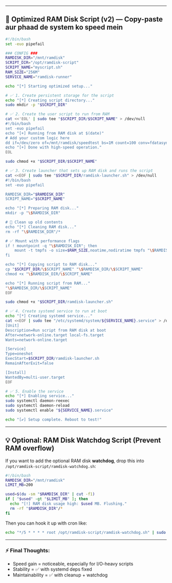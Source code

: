 

---

## 🔧 **Optimized RAM Disk Script (v2)** — Copy-paste aur phaad de system ko speed mein

```bash
#!/bin/bash
set -euo pipefail

### CONFIG ###
RAMDISK_DIR="/mnt/ramdisk"
SCRIPT_DIR="/opt/ramdisk-script"
SCRIPT_NAME="myscript.sh"
RAM_SIZE="256M"
SERVICE_NAME="ramdisk-runner"

echo "[*] Starting optimized setup..."

# ✅ 1. Create persistent storage for the script
echo "[*] Creating script directory..."
sudo mkdir -p "$SCRIPT_DIR"

# ✅ 2. Create the user script to run from RAM
cat <<'EOL' | sudo tee "$SCRIPT_DIR/$SCRIPT_NAME" > /dev/null
#!/bin/bash
set -euo pipefail
echo "[+] Running from RAM disk at $(date)"
# Add your custom logic here
dd if=/dev/zero of=/mnt/ramdisk/speedtest bs=1M count=100 conv=fdatasync
echo "[+] Done with high-speed operation."
EOL

sudo chmod +x "$SCRIPT_DIR/$SCRIPT_NAME"

# ✅ 3. Create launcher that sets up RAM disk and runs the script
cat <<EOF | sudo tee "$SCRIPT_DIR/ramdisk-launcher.sh" > /dev/null
#!/bin/bash
set -euo pipefail

RAMDISK_DIR="$RAMDISK_DIR"
SCRIPT_NAME="$SCRIPT_NAME"

echo "[*] Preparing RAM disk..."
mkdir -p "\$RAMDISK_DIR"

# 🧼 Clean up old contents
echo "[*] Cleaning RAM disk..."
rm -rf "\$RAMDISK_DIR"/*

# ✅ Mount with performance flags
if ! mountpoint -q "\$RAMDISK_DIR"; then
    mount -t tmpfs -o size=$RAM_SIZE,noatime,nodiratime tmpfs "\$RAMDISK_DIR"
fi

echo "[*] Copying script to RAM disk..."
cp "$SCRIPT_DIR/\$SCRIPT_NAME" "\$RAMDISK_DIR/\$SCRIPT_NAME"
chmod +x "\$RAMDISK_DIR/\$SCRIPT_NAME"

echo "[*] Running script from RAM..."
"\$RAMDISK_DIR/\$SCRIPT_NAME"
EOF

sudo chmod +x "$SCRIPT_DIR/ramdisk-launcher.sh"

# ✅ 4. Create systemd service to run at boot
echo "[*] Creating systemd service..."
cat <<EOF | sudo tee "/etc/systemd/system/${SERVICE_NAME}.service" > /dev/null
[Unit]
Description=Run script from RAM disk at boot
After=network-online.target local-fs.target
Wants=network-online.target

[Service]
Type=oneshot
ExecStart=$SCRIPT_DIR/ramdisk-launcher.sh
RemainAfterExit=false

[Install]
WantedBy=multi-user.target
EOF

# ✅ 5. Enable the service
echo "[*] Enabling service..."
sudo systemctl daemon-reexec
sudo systemctl daemon-reload
sudo systemctl enable "${SERVICE_NAME}.service"

echo "[✔] Setup complete. Reboot to test!"
```

---

## 💡 Optional: RAM Disk Watchdog Script (Prevent RAM overflow)

If you want to add the optional RAM disk **watchdog**, drop this into `/opt/ramdisk-script/ramdisk-watchdog.sh`:

```bash
#!/bin/bash
RAMDISK_DIR="/mnt/ramdisk"
LIMIT_MB=200

used=$(du -sm "$RAMDISK_DIR" | cut -f1)
if [ "$used" -gt "$LIMIT_MB" ]; then
  echo "[!] RAM disk usage high: $used MB. Flushing."
  rm -rf "$RAMDISK_DIR"/*
fi
```

Then you can hook it up with cron like:

```bash
echo "*/5 * * * * root /opt/ramdisk-script/ramdisk-watchdog.sh" | sudo tee /etc/cron.d/ramdisk-watchdog
```

---

### ⚡ Final Thoughts:
- Speed gain = noticeable, especially for I/O-heavy scripts  
- Stability = ✅ with systemd deps fixed  
- Maintainability = ✅ with cleanup + watchdog  
